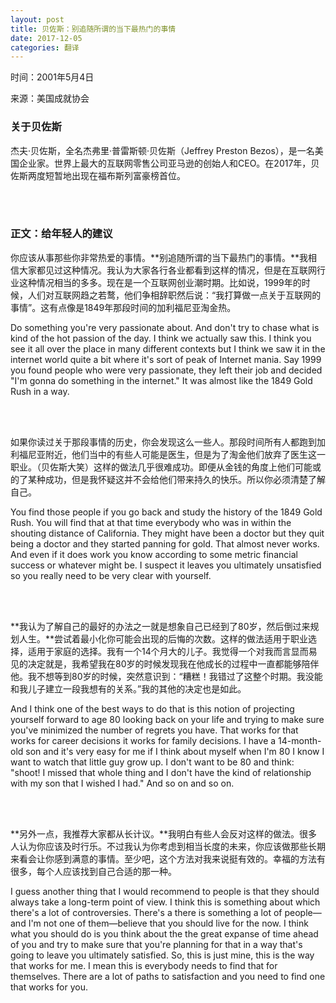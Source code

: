 ```yaml
---
layout: post
title: 贝佐斯：别追随所谓的当下最热门的事情
date: 2017-12-05
categories: 翻译
---
```


<p class="small">时间：2001年5月4日</p>
<p class="small">来源：美国成就协会</p>

### 关于贝佐斯

杰夫·贝佐斯，全名杰弗里·普雷斯顿·贝佐斯（Jeffrey Preston Bezos），是一名美国企业家。世界上最大的互联网零售公司亚马逊的创始人和CEO。在2017年，贝佐斯两度短暂地出现在福布斯列富豪榜首位。

<br>
<br>

### 正文：给年轻人的建议

你应该从事那些你非常热爱的事情。**别追随所谓的当下最热门的事情。**我相信大家都见过这种情况。我认为大家各行各业都看到这样的情况，但是在互联网行业这种情况相当的多多。现在是一个互联网创业潮时期。比如说，1999年的时候，人们对互联网趋之若鹜，他们争相辞职然后说：“我打算做一点关于互联网的事情”。这有点像是1849年那段时间的加利福尼亚淘金热。

Do something you're very passionate about. And don't try to chase what is kind of the hot passion of the day. I think we actually saw this. I think you see it all over the place in many different contexts but I think we saw it in the internet world quite a bit where it's sort of peak of Internet mania. Say 1999 you found people who were very passionate, they left their job and decided "I'm gonna do something in the internet." It was almost like the 1849 Gold Rush in a way.

<br>
<br>

如果你读过关于那段事情的历史，你会发现这么一些人。那段时间所有人都跑到加利福尼亚附近，他们当中的有些人可能是医生，但是为了淘金他们放弃了医生这一职业。（贝佐斯大笑）这样的做法几乎很难成功。即便从金钱的角度上他们可能或的了某种成功，但是我怀疑这并不会给他们带来持久的快乐。所以你必须清楚了解自己。

 You find those people if you go back and study the history of the 1849 Gold Rush. You will find that at that time everybody who was in within the shouting distance of California. They might have been a doctor but they quit being a doctor and they started panning for gold. That almost never works. And even if it does work you know according to some metric financial success or whatever might be. I suspect it leaves you ultimately unsatisfied so you really need to be very clear with yourself.

<br>
<br>

**我认为了解自己的最好的办法之一就是想象自己已经到了80岁，然后倒过来规划人生。**尝试着最小化你可能会出现的后悔的次数。这样的做法适用于职业选择，适用于家庭的选择。我有一个14个月大的儿子。我觉得一个对我而言显而易见的决定就是，我希望我在80岁的时候发现我在他成长的过程中一直都能够陪伴他。我不想等到80岁的时候，突然意识到：“糟糕！我错过了这整个时期。我没能和我儿子建立一段我想有的关系。”我的其他的决定也是如此。

And I think one of the best ways to do that is this notion of projecting yourself forward to age 80 looking back on your life and trying to make sure you've minimized the number of regrets you have. That works for that works for career decisions it works for family decisions. I have a 14-month-old son and it's very easy for me if I think about myself when I'm 80 I know I want to watch that little guy grow up. I don't want to be 80 and think: "shoot! I missed that whole thing and I don't have the kind of relationship with my son that I wished I had." And so on and so on. 

<br>
<br>

**另外一点，我推荐大家都从长计议。**我明白有些人会反对这样的做法。很多人认为你应该及时行乐。不过我认为你考虑到相当长度的未来，你应该做那些长期来看会让你感到满意的事情。至少吧，这个方法对我来说挺有效的。幸福的方法有很多，每个人应该找到自己合适的那一种。

I guess another thing that I would recommend to people is that they should always take a long-term point of view. I think this is something about which there's a lot of controversies. There's a there is something a lot of people—and I'm not one of them—believe that you should live for the now. I think what you should do is you think about the the great expanse of time ahead of you and try to make sure that you're planning for that in a way that's going to leave you ultimately satisfied. So, this is just mine, this is the way that works for me. I mean this is everybody needs to find that for themselves. There are a lot of paths to satisfaction and you need to find one that works for you.